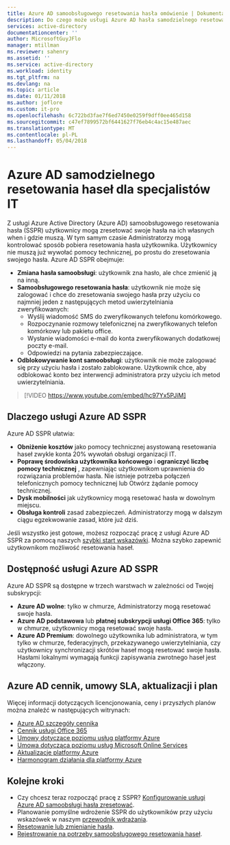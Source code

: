 ```yaml
---
title: Azure AD samoobsługowego resetowania hasła omówienie | Dokumentacja firmy Microsoft
description: Do czego może usługi Azure AD hasła samodzielnego resetowania dla Twojej organizacji?
services: active-directory
documentationcenter: ''
author: MicrosoftGuyJFlo
manager: mtillman
ms.reviewer: sahenry
ms.assetid: ''
ms.service: active-directory
ms.workload: identity
ms.tgt_pltfrm: na
ms.devlang: na
ms.topic: article
ms.date: 01/11/2018
ms.author: joflore
ms.custom: it-pro
ms.openlocfilehash: 6c722bd3fae7f6ed7450e0259f9dff0ee465d158
ms.sourcegitcommit: c47ef7899572bf6441627f76eb4c4ac15e487aec
ms.translationtype: MT
ms.contentlocale: pl-PL
ms.lasthandoff: 05/04/2018
---
```

# <a name="azure-ad-self-service-password-reset-for-the-it-professional"></a>Azure AD samodzielnego resetowania haseł dla specjalistów IT

Z usługi Azure Active Directory (Azure AD) samoobsługowego resetowania hasła (SSPR) użytkownicy mogą zresetować swoje hasła na ich własnych when i gdzie muszą. W tym samym czasie Administratorzy mogą kontrolować sposób pobiera resetowania hasła użytkownika. Użytkownicy nie muszą już wywołać pomocy technicznej, po prostu do zresetowania swojego hasła. Azure AD SSPR obejmuje:

* **Zmiana hasła samoobsługi**: użytkownik zna hasło, ale chce zmienić ją na inną.
* **Samoobsługowego resetowania hasła**: użytkownik nie może się zalogować i chce do zresetowania swojego hasła przy użyciu co najmniej jeden z następujących metod uwierzytelniania zweryfikowanych:
   * Wyślij wiadomość SMS do zweryfikowanych telefonu komórkowego.
   * Rozpoczynanie rozmowy telefonicznej na zweryfikowanych telefon komórkowy lub pakietu office.
   * Wysłanie wiadomości e-mail do konta zweryfikowanych dodatkowej poczty e-mail.
   * Odpowiedzi na pytania zabezpieczające.
* **Odblokowywanie kont samoobsługi**: użytkownik nie może zalogować się przy użyciu hasła i zostało zablokowane. Użytkownik chce, aby odblokować konto bez interwencji administratora przy użyciu ich metod uwierzytelniania.

> [!VIDEO https://www.youtube.com/embed/hc97Yx5PJiM]

## <a name="why-choose-azure-ad-sspr"></a>Dlaczego usługi Azure AD SSPR

Azure AD SSPR ułatwia:

* **Obniżenie kosztów** jako pomocy technicznej asystowaną resetowania haseł zwykle konta 20% wywołań obsługi organizacji IT. 
* **Poprawę środowiska użytkownika końcowego** i **ograniczyć liczbę pomocy technicznej** , zapewniając użytkownikom uprawnienia do rozwiązania problemów hasła. Nie istnieje potrzeba połączeń telefonicznych pomocy technicznej lub Otwórz żądanie pomocy technicznej.
* **Dysk mobilności** jak użytkownicy mogą resetować hasła w dowolnym miejscu.
* **Obsługa kontroli** zasad zabezpieczeń. Administratorzy mogą w dalszym ciągu egzekwowanie zasad, które już dziś.

Jeśli wszystko jest gotowe, możesz rozpocząć pracę z usługi Azure AD SSPR za pomocą naszych [szybki start wskazówki](quickstart-sspr.md). Można szybko zapewnić użytkownikom możliwość resetowania haseł.

## <a name="azure-ad-sspr-availability"></a>Dostępność usługi Azure AD SSPR

Azure AD SSPR są dostępne w trzech warstwach w zależności od Twojej subskrypcji:

* **Azure AD wolne**: tylko w chmurze, Administratorzy mogą resetować swoje hasła.
* **Azure AD podstawowa** lub **płatnej subskrypcji usługi Office 365**: tylko w chmurze, użytkownicy mogą resetować swoje hasła.
* **Azure AD Premium**: dowolnego użytkownika lub administratora, w tym tylko w chmurze, federacyjnych, przekazywanego uwierzytelniania, czy użytkownicy synchronizacji skrótów haseł mogą resetować swoje hasła. Hasłami lokalnymi wymagają funkcji zapisywania zwrotnego haseł jest włączony.

## <a name="azure-ad-pricing-sla-updates-and-roadmap"></a>Azure AD cennik, umowy SLA, aktualizacji i plan

Więcej informacji dotyczących licencjonowania, ceny i przyszłych planów można znaleźć w następujących witrynach:

* [Azure AD szczegóły cennika](https://azure.microsoft.com/pricing/details/active-directory/)
* [Cennik usługi Office 365](https://products.office.com/compare-all-microsoft-office-products?tab=2)
* [Umowy dotyczące poziomu usług platformy Azure](https://azure.microsoft.com/support/legal/sla/)
* [Umowa dotycząca poziomu usług Microsoft Online Services](http://go.microsoft.com/fwlink/?LinkID=272026&clcid=0x409)
* [Aktualizacje platformy Azure](https://azure.microsoft.com/updates/)
* [Harmonogram działania dla platformy Azure](https://www.microsoft.com/cloud-platform/roadmap-recently-available)

## <a name="next-steps"></a>Kolejne kroki

* Czy chcesz teraz rozpocząć pracę z SSPR? [Konfigurowanie usługi Azure AD samoobsługi hasła zresetować](quickstart-sspr.md).
* Planowanie pomyślne wdrożenie SSPR do użytkowników przy użyciu wskazówek w naszym [przewodnik wdrażania](howto-sspr-deployment.md).
* [Resetowanie lub zmienianie hasła](../active-directory-passwords-update-your-own-password.md).
* [Rejestrowanie na potrzeby samoobsługowego resetowania haseł](../active-directory-passwords-reset-register.md).
